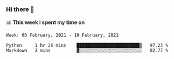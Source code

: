 ### Hi there 👋

📊 __This week I spent my time on__
<!--START_SECTION:waka-->
```text
Week: 03 February, 2021 - 10 February, 2021

Python     1 hr 26 mins    ████████████████████████▒   97.23 % 
Markdown   2 mins          ▓░░░░░░░░░░░░░░░░░░░░░░░░   02.77 % 
```
<!--END_SECTION:waka-->
<!--
**SREEHARI-M-S/SREEHARI-M-S** is a ✨ _special_ ✨ repository because its `README.md` (this file) appears on your GitHub profile.

Here are some ideas to get you started:

- 🔭 I’m currently working on ...
- 🌱 I’m currently learning ...
- 👯 I’m looking to collaborate on ...
- 🤔 I’m looking for help with ...
- 💬 Ask me about ...
- 📫 How to reach me: ...
- 😄 Pronouns: ...
- ⚡ Fun fact: ...
-->
